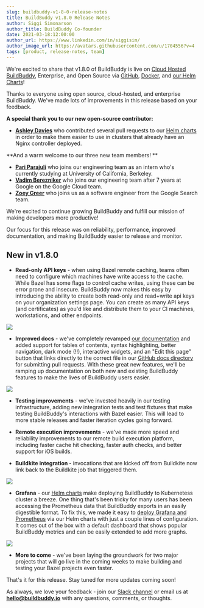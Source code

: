 ```yaml
---
slug: buildbuddy-v1-8-0-release-notes
title: BuildBuddy v1.8.0 Release Notes
author: Siggi Simonarson
author_title: BuildBuddy Co-founder
date: 2021-03-18:12:00:00
author_url: https://www.linkedin.com/in/siggisim/
author_image_url: https://avatars.githubusercontent.com/u/1704556?v=4
tags: [product, release-notes, team]
---
```


We're excited to share that v1.8.0 of BuildBuddy is live on [Cloud Hosted BuildBuddy](https://app.buildbuddy.io/), Enterprise, and Open Source via [GitHub](https://github.com/buildbuddy-io/buildbuddy), [Docker](https://github.com/buildbuddy-io/buildbuddy/blob/master/docs/on-prem.md#docker-image), and [our Helm Charts](https://github.com/buildbuddy-io/buildbuddy-helm)!

Thanks to everyone using open source, cloud-hosted, and enterprise BuildBuddy. We've made lots of improvements in this release based on your feedback.

**A special thank you to our new open-source contributor:**

-   [**Ashley Davies**](https://github.com/ashleydavies) who contributed several pull requests to our [Helm charts](https://github.com/buildbuddy-io/buildbuddy-helm/) in order to make them easier to use in clusters that already have an Nginx controller deployed.

**And a warm welcome to our three new team members! **

-   [**Pari Parajuli**](https://www.linkedin.com/in/pari-parajuli/) who joins our engineering team as an intern who's currently studying at University of California, Berkeley.
-   [**Vadim Berezniker**](https://www.linkedin.com/in/vadimberezniker/) who joins our engineering team after 7 years at Google on the Google Cloud team. 
-   [**Zoey Greer**](https://www.linkedin.com/in/zoey-greer/) who joins us as a software engineer from the Google Search team.

We're excited to continue growing BuildBuddy and fulfill our mission of making developers more productive!

Our focus for this release was on reliability, performance, improved documentation, and making BuildBuddy easier to release and monitor.

**New in v1.8.0**
-----------------

-   **Read-only API keys** - when using Bazel remote caching, teams often need to configure which machines have write access to the cache. While Bazel has some flags to control cache writes, using these can be error prone and insecure. BuildBuddy now makes this easy by introducing the ability to create both read-only and read+write api keys on your organization settings page. You can create as many API keys (and certificates) as you'd like and distribute them to your CI machines, workstations, and other endpoints.

![](https://uploads-ssl.webflow.com/5eeba6a6c5230ea3d1a60d83/60529f08fe396cda68cb1499_Screen%20Shot%202021-03-17%20at%205.29.09%20PM.png)

-   **Improved docs** - we've completely revamped [our documentation](https://docs.buildbuddy.io/) and added support for tables of contents, syntax highlighting, better navigation, dark mode (!!), interactive widgets, and an "Edit this page" button that links directly to the correct file in our [GitHub docs directory](https://github.com/buildbuddy-io/buildbuddy/tree/master/docs) for submitting pull requests. With these great new features, we'll be ramping up documentation on both new and existing BuildBuddy features to make the lives of BuildBuddy users easier.

![](https://uploads-ssl.webflow.com/5eeba6a6c5230ea3d1a60d83/60529f3ecbd5bf1d4ccb635b_Screen%20Shot%202021-03-17%20at%205.30.45%20PM.png)

-   **Testing improvements** - we've invested heavily in our testing infrastructure, adding new integration tests and test fixtures that make testing BuildBuddy's interactions with Bazel easier. This will lead to more stable releases and faster iteration cycles going forward.

-   **Remote execution improvements** - we've made more speed and reliability improvements to our remote build execution platform, including faster cache hit checking, faster auth checks, and better support for iOS builds.

-   **Buildkite integration -** invocations that are kicked off from Buildkite now link back to the Buildkite job that triggered them.

![](https://uploads-ssl.webflow.com/5eeba6a6c5230ea3d1a60d83/6052a05f32acfea7cc471cbb_Screen%20Shot%202021-03-17%20at%205.35.16%20PM.png)

-   **Grafana** - our [Helm charts](https://github.com/buildbuddy-io/buildbuddy-helm) make deploying BuildBuddy to Kubernetess cluster a breeze. One thing that's been tricky for many users has been accessing the Prometheus data that BuildBuddy exports in an easily digestible format. To fix this, we made it easy to [deploy Grafana and Prometheus](https://github.com/buildbuddy-io/buildbuddy-helm/tree/master/charts/buildbuddy-enterprise#example-with-prometheus--grafana) via our Helm charts with just a couple lines of configuration. It comes out of the box with a default dashboard that shows popular BuildBuddy metrics and can be easily extended to add more graphs.

![](https://uploads-ssl.webflow.com/5eeba6a6c5230ea3d1a60d83/6052a1f479e3910be45d5c1f_Screen%20Shot%202021-03-17%20at%205.42.10%20PM.png)

-   **More to come** - we've been laying the groundwork for two major projects that will go live in the coming weeks to make building and testing your Bazel projects even faster.

That's it for this release. Stay tuned for more updates coming soon!

As always, we love your feedback - join our [Slack channel](https://slack.buildbuddy.io) or email us at **hello@buildbuddy.io** with any questions, comments, or thoughts.